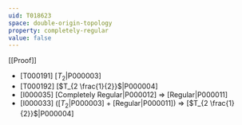 ```yaml
---
uid: T018623
space: double-origin-topology
property: completely-regular
value: false
---
```

[[Proof]]

* [T000191] [$T_2$|P000003]
* [T000192] [$T_{2 \frac{1}{2}}$|P000004]
* [I000035] [Completely Regular|P000012] => [Regular|P000011]
* [I000033] ([$T_2$|P000003] + [Regular|P000011]) => [$T_{2 \frac{1}{2}}$|P000004]

